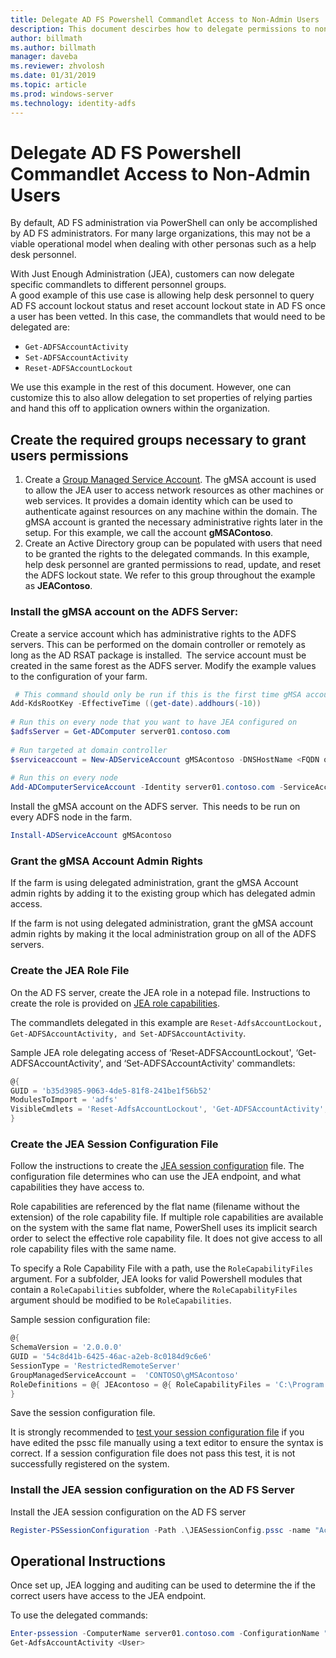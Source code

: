```yaml
---
title: Delegate AD FS Powershell Commandlet Access to Non-Admin Users 
description: This document descirbes how to delegate permissions to non-admins for AD FS PowerShell cmdlts.
author: billmath
ms.author: billmath
manager: daveba
ms.reviewer: zhvolosh
ms.date: 01/31/2019
ms.topic: article
ms.prod: windows-server
ms.technology: identity-adfs
---
```



# Delegate AD FS Powershell Commandlet Access to Non-Admin Users 
By default, AD FS administration via PowerShell can only be accomplished by AD FS administrators. For many large organizations, this may not be a viable operational model when dealing with other personas such as a help desk personnel.  

With Just Enough Administration (JEA), customers can now delegate specific commandlets to different personnel groups.  
A good example of this use case is allowing help desk personnel to query AD FS account lockout status and reset account lockout state in AD FS once a user has been vetted. In this case, the commandlets that would need to be delegated are: 
- `Get-ADFSAccountActivity`
- `Set-ADFSAccountActivity` 
- `Reset-ADFSAccountLockout` 

We use this example in the rest of this document. However, one can customize this to also allow delegation to set properties of relying parties and hand this off to application owners within the organization.  


##  Create the required groups necessary to grant users permissions 
1. Create a [Group Managed Service Account](../../../security/group-managed-service-accounts/group-managed-service-accounts-overview.md). The gMSA account is used to allow the JEA user to access network resources as other machines or web services. It provides a domain identity which can be used to authenticate against resources on any machine within the domain. The gMSA account is granted the necessary administrative rights later in the setup. For this example, we call the account **gMSAContoso**. 
2. Create an Active Directory group can be populated with users that need to be granted the rights to the delegated commands. In this example, help desk personnel are granted permissions to read, update, and reset the ADFS lockout state. We refer to this group throughout the example as **JEAContoso**. 

### Install the gMSA account on the ADFS Server: 
Create a service account which has administrative rights to the ADFS servers. This can be performed on the domain controller or remotely as long as the AD RSAT package is installed.  The service account must be created in the same forest as the ADFS server. 
Modify the example values to the configuration of your farm. 

```powershell
 # This command should only be run if this is the first time gMSA accounts are enabled in the forest 
Add-KdsRootKey -EffectiveTime ((get-date).addhours(-10))  
 
# Run this on every node that you want to have JEA configured on  
$adfsServer = Get-ADComputer server01.contoso.com  
 
# Run targeted at domain controller  
$serviceaccount = New-ADServiceAccount gMSAcontoso -DNSHostName <FQDN of the domain containing the KDS key> - PrincipalsAllowedToRetrieveManagedPassword $adfsServer –passthru 
 
# Run this on every node 
Add-ADComputerServiceAccount -Identity server01.contoso.com -ServiceAccount $ServiceAccount 
```

Install the gMSA account on the ADFS server.  This needs to be run on every ADFS node in the farm. 
 
```powershell
Install-ADServiceAccount gMSAcontoso 
```

### Grant the gMSA Account Admin Rights 
If the farm is using delegated administration, grant the gMSA Account admin rights by adding it to the existing group which has delegated admin access.  
 
If the farm is not using delegated administration, grant the gMSA account admin rights by making it the local administration group on all of the ADFS servers. 
 
 
### Create the JEA Role File 
 
On the AD FS server, create the JEA role in a notepad file. Instructions to create the role is provided on [JEA role capabilities](/powershell/jea/role-capabilities). 
 
The commandlets delegated in this example are `Reset-AdfsAccountLockout, Get-ADFSAccountActivity, and Set-ADFSAccountActivity`. 

Sample JEA role delegating access of ‘Reset-ADFSAccountLockout', ‘Get-ADFSAccountActivity', and ‘Set-ADFSAccountActivity' commandlets:

```powershell
@{
GUID = 'b35d3985-9063-4de5-81f8-241be1f56b52'
ModulesToImport = 'adfs'
VisibleCmdlets = 'Reset-AdfsAccountLockout', 'Get-ADFSAccountActivity', 'Set-ADFSAccountActivity'
}
```


### Create the JEA Session Configuration File 
Follow the instructions to create the [JEA session configuration](/powershell/jea/session-configurations) file. The configuration file determines who can use the JEA endpoint, and what capabilities they have access to. 

Role capabilities are referenced by the flat name (filename without the extension) of the role capability file. If multiple role capabilities are available on the system with the same flat name, PowerShell uses its implicit search order to select the effective role capability file. It does not give access to all role capability files with the same name. 

To specify a Role Capability File with a path, use the `RoleCapabilityFiles` argument. For a subfolder, JEA looks for valid Powershell modules that contain a `RoleCapabilities` subfolder, where the `RoleCapabilityFiles` argument should be modified to be `RoleCapabilities`. 

Sample session configuration file: 

```powershell
@{
SchemaVersion = '2.0.0.0'
GUID = '54c8d41b-6425-46ac-a2eb-8c0184d9c6e6'
SessionType = 'RestrictedRemoteServer'
GroupManagedServiceAccount =  'CONTOSO\gMSAcontoso'
RoleDefinitions = @{ JEAcontoso = @{ RoleCapabilityFiles = 'C:\Program Files\WindowsPowershell\Modules\AccountActivityJEA\RoleCapabilities\JEAAccountActivityResetRole.psrc' } }
}
```

Save the session configuration file. 
 
It is strongly recommended to [test your session configuration file](/powershell/module/microsoft.powershell.core/test-pssessionconfigurationfile?view=powershell-5.1) if you have edited the pssc file manually using a text editor to ensure the syntax is correct. If a session configuration file does not pass this test, it is not successfully registered on the system.  
 
### Install the JEA session configuration on the AD FS Server 

Install the JEA session configuration on the AD FS server 
 
```powershell
Register-PSSessionConfiguration -Path .\JEASessionConfig.pssc -name "AccountActivityAdministration" -force
``` 
## Operational Instructions 
Once set up, JEA logging and auditing can be used to determine the if the correct users have access to the JEA endpoint. 

To use the delegated commands: 

```powershell
Enter-pssession -ComputerName server01.contoso.com -ConfigurationName "AccountActivityAdministration" -Credential <User Using JEA> 
Get-AdfsAccountActivity <User> 


```
